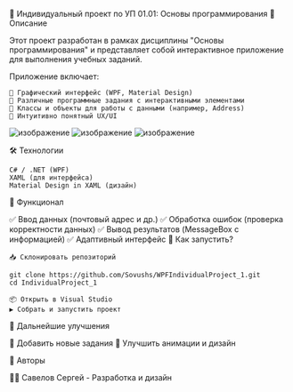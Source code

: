 📌 Индивидуальный проект по УП 01.01: Основы программирования
🚀 Описание

Этот проект разработан в рамках дисциплины "Основы программирования" и представляет собой интерактивное приложение для выполнения учебных заданий.

Приложение включает:

    📌 Графический интерфейс (WPF, Material Design)
    📌 Различные программные задания с интерактивными элементами
    📌 Классы и объекты для работы с данными (например, Address)
    📌 Интуитивно понятный UX/UI
   
 ![изображение](https://github.com/user-attachments/assets/ce5dfc8d-2d0b-49f0-b9cf-162160d46c55)
![изображение](https://github.com/user-attachments/assets/70cb5964-f88d-4569-b3df-da5b134ca6db)
![изображение](https://github.com/user-attachments/assets/339befd7-0003-40d2-85bb-6f094a654362)


🛠 Технологии

    C# / .NET (WPF)
    XAML (для интерфейса)
    Material Design in XAML (дизайн)


🎯 Функционал

✅ Ввод данных (почтовый адрес и др.)
✅ Обработка ошибок (проверка корректности данных)
✅ Вывод результатов (MessageBox с информацией)
✅ Адаптивный интерфейс
🚀 Как запустить?

    📥 Склонировать репозиторий

    git clone https://github.com/Sovushs/WPFIndividualProject_1.git
    cd IndividualProject_1

    📦 Открыть в Visual Studio
    ▶ Собрать и запустить проект

📌 Дальнейшие улучшения

🔹 Добавить новые задания
🔹 Улучшить анимации и дизайн

📝 Авторы

👨‍💻 Савелов Сергей - Разработка и дизайн

